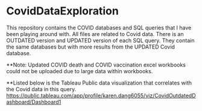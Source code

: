 # CovidDataExploration

This repository contains the COVID databases and SQL queries that I have been playing around with. All files are related to Covid data. There is an OUTDATED version and UPDATED version of each SQL query. They contain the same databases but with more results from the UPDATED Covid database.

**Note:
Updated COVID death and COVID vaccination excel workbooks could not be uploaded due to large data within workbooks.

**Listed below is the Tableau Public data visualization that correlates with the Covid data in this query. https://public.tableau.com/app/profile/karen.dang6055/viz/CovidOutdatedDashboard/Dashboard1
